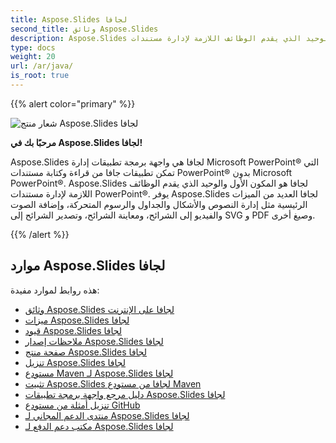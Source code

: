 ```yaml
---
title: Aspose.Slides لجافا
second_title: وثائق Aspose.Slides
description: Aspose.Slides لجافا هو المكون الأول والوحيد الذي يقدم الوظائف اللازمة لإدارة مستندات PowerPoint®. يقدم Aspose.Slides لجافا العديد من الميزات الرئيسية مثل إدارة النصوص والأشكال، وتصدير الشرائح إلى SVG و PDF وصيغ أخرى.
type: docs
weight: 20
url: /ar/java/
is_root: true
---
```


{{% alert color="primary" %}}

![شعار منتج Aspose.Slides لجافا](home_1.png)

**مرحبًا بك في Aspose.Slides لجافا!**

Aspose.Slides لجافا هي واجهة برمجة تطبيقات إدارة Microsoft PowerPoint® التي تمكن تطبيقات جافا من قراءة وكتابة مستندات PowerPoint® بدون Microsoft PowerPoint®. Aspose.Slides لجافا هو المكون الأول والوحيد الذي يقدم الوظائف اللازمة لإدارة مستندات PowerPoint®. يوفر Aspose.Slides لجافا العديد من الميزات الرئيسية مثل إدارة النصوص والأشكال والجداول والرسوم المتحركة، وإضافة الصوت والفيديو إلى الشرائح، ومعاينة الشرائح، وتصدير الشرائح إلى SVG و PDF وصيغ أخرى.

{{% /alert %}}

## **موارد Aspose.Slides لجافا**

هذه روابط لموارد مفيدة:

- [وثائق Aspose.Slides لجافا على الإنترنت](/slides/ar/java/)
- [ميزات Aspose.Slides لجافا](/slides/ar/java/features-overview/)
- [قيود Aspose.Slides لجافا](/slides/ar/java/known-issues/)
- [ملاحظات إصدار Aspose.Slides لجافا](https://releases.aspose.com/slides/java/release-notes/)
- [صفحة منتج Aspose.Slides لجافا](https://products.aspose.com/slides/java/)
- [تنزيل Aspose.Slides لجافا](https://releases.aspose.com/slides/java/)
- [مستودع Maven لـ Aspose.Slides لجافا](https://releases.aspose.com/java/repo/com/aspose/aspose-slides/)
- [تثبيت Aspose.Slides لجافا من مستودع Maven](/slides/ar/java/installation/)
- [دليل مرجع واجهة برمجة تطبيقات Aspose.Slides لجافا](https://reference.aspose.com/slides/java)
- [تنزيل أمثلة من مستودع GitHub](https://github.com/aspose-slides/Aspose.Slides-for-Java)
- [منتدى الدعم المجاني لـ Aspose.Slides لجافا](https://forum.aspose.com/c/slides/11)
- [مكتب دعم الدفع لـ Aspose.Slides لجافا](https://helpdesk.aspose.com/)